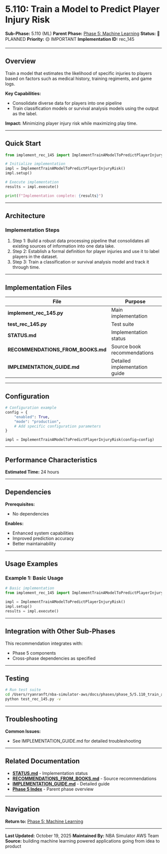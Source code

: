 # 5.110: Train a Model to Predict Player Injury Risk

**Sub-Phase:** 5.110 (ML)
**Parent Phase:** [Phase 5: Machine Learning](../PHASE_5_INDEX.md)
**Status:** 🔵 PLANNED
**Priority:** 🟡 IMPORTANT
**Implementation ID:** rec_145

---

## Overview

Train a model that estimates the likelihood of specific injuries to players based on factors such as medical history, training regiments, and game logs.

**Key Capabilities:**
- Consolidate diverse data for players into one pipeline
- Train classification models or survival analysis models using the output as the label.

**Impact:**
Minimizing player injury risk while maximizing play time.

---

## Quick Start

```python
from implement_rec_145 import ImplementTrainAModelToPredictPlayerInjuryRisk

# Initialize implementation
impl = ImplementTrainAModelToPredictPlayerInjuryRisk()
impl.setup()

# Execute implementation
results = impl.execute()

print(f"Implementation complete: {results}")
```

---

## Architecture

### Implementation Steps

1. Step 1: Build a robust data processing pipeline that consolidates all existing sources of information into one data lake.
2. Step 2: Establish a formal definition for player injuries and use it to label players in the dataset.
3. Step 3: Train a classification or survival analysis model and track it through time.

---

## Implementation Files

| File | Purpose |
|------|---------|
| **implement_rec_145.py** | Main implementation |
| **test_rec_145.py** | Test suite |
| **STATUS.md** | Implementation status |
| **RECOMMENDATIONS_FROM_BOOKS.md** | Source book recommendations |
| **IMPLEMENTATION_GUIDE.md** | Detailed implementation guide |

---

## Configuration

```python
# Configuration example
config = {
    "enabled": True,
    "mode": "production",
    # Add specific configuration parameters
}

impl = ImplementTrainAModelToPredictPlayerInjuryRisk(config=config)
```

---

## Performance Characteristics

**Estimated Time:** 24 hours

---

## Dependencies

**Prerequisites:**
- No dependencies

**Enables:**
- Enhanced system capabilities
- Improved prediction accuracy
- Better maintainability

---

## Usage Examples

### Example 1: Basic Usage

```python
# Basic implementation
from implement_rec_145 import ImplementTrainAModelToPredictPlayerInjuryRisk

impl = ImplementTrainAModelToPredictPlayerInjuryRisk()
impl.setup()
results = impl.execute()
```

---

## Integration with Other Sub-Phases

This recommendation integrates with:
- Phase 5 components
- Cross-phase dependencies as specified

---

## Testing

```bash
# Run test suite
cd /Users/ryanranft/nba-simulator-aws/docs/phases/phase_5/5.110_train_a_model_to_predict_player_injury_risk
python test_rec_145.py -v
```

---

## Troubleshooting

**Common Issues:**
- See IMPLEMENTATION_GUIDE.md for detailed troubleshooting

---

## Related Documentation

- **[STATUS.md](STATUS.md)** - Implementation status
- **[RECOMMENDATIONS_FROM_BOOKS.md](RECOMMENDATIONS_FROM_BOOKS.md)** - Source recommendations
- **[IMPLEMENTATION_GUIDE.md](IMPLEMENTATION_GUIDE.md)** - Detailed guide
- **[Phase 5 Index](../PHASE_5_INDEX.md)** - Parent phase overview

---

## Navigation

**Return to:** [Phase 5: Machine Learning](../PHASE_5_INDEX.md)

---

**Last Updated:** October 19, 2025
**Maintained By:** NBA Simulator AWS Team
**Source:** building machine learning powered applications going from idea to product
